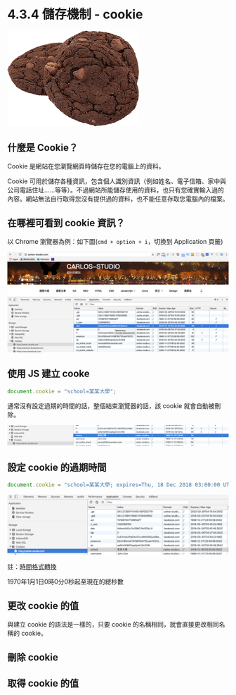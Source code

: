 # 4.3.4 儲存機制 - cookie

![](/assets/cookie.png)

## 什麼是 Cookie？

Cookie 是網站在您瀏覽網頁時儲存在您的電腦上的資料。

Cookie 可用於儲存各種資訊，包含個人識別資訊（例如姓名、電子信箱、家中與公司電話住址……等等）。不過網站所能儲存使用的資料，也只有您確實輸入過的內容。網站無法自行取得您沒有提供過的資料，也不能任意存取您電腦內的檔案。

## 在哪裡可看到 cookie 資訊？

以 Chrome 瀏覽器為例：如下圖\(`cmd + option + i`，切換到 Application 頁籤\)

![](/assets/cookie_info1.png)

## 使用 JS 建立 cooke

```js
document.cookie = "school=某某大學";
```

通常沒有設定過期的時間的話，整個結束瀏覽器的話，該 cookie 就會自動被刪除。

![](/assets/cookie_info2.png)

## 設定 cookie 的過期時間

```js
document.cookie = "school=某某大學; expires=Thu, 18 Dec 2018 03:00:00 UTC";
```

![](/assets/cookie_info3.png)

註：[時間格式轉換](http://coderstoolbox.net/unixtimestamp/)



1970年1月1日0時0分0秒起至現在的總秒數

## 更改 cookie 的值

與建立 cookie 的語法是一樣的，只要 cookie 的名稱相同，就會直接更改相同名稱的 cookie。

## 刪除 cookie



## 取得 cookie 的值

## 



